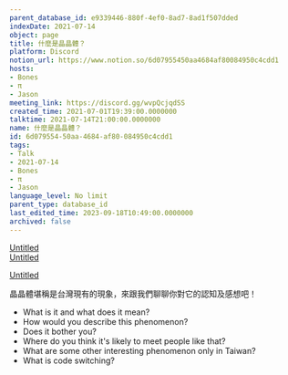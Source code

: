 ```yaml
---
parent_database_id: e9339446-880f-4ef0-8ad7-8ad1f507dded
indexDate: 2021-07-14
object: page
title: 什麼是晶晶體？
platform: Discord
notion_url: https://www.notion.so/6d07955450aa4684af80084950c4cdd1
hosts:
- Bones
- π
- Jason
meeting_link: https://discord.gg/wvpQcjqdSS
created_time: 2021-07-01T19:39:00.0000000
talktime: 2021-07-14T21:00:00.0000000
name: 什麼是晶晶體？
id: 6d079554-50aa-4684-af80-084950c4cdd1
tags:
- Talk
- 2021-07-14
- Bones
- π
- Jason
language_level: No limit
parent_type: database_id
last_edited_time: 2023-09-18T10:49:00.0000000
archived: false
---
```



[Untitled](https://www.notion.so/60226399bd024bf4bf588586f8013a21)   
[Untitled](https://www.notion.so/cb083fc4f0b7459aa5afe1900ef25a1f)   

[Untitled](https://www.notion.so/482e61b02b9c4456b2b4fe86bb7544c6)   




晶晶體堪稱是台灣現有的現象，來跟我們聊聊你對它的認知及感想吧！

   - What is it and what does it mean?
   - How would you describe this phenomenon?
   - Does it bother you?
   - Where do you think it's likely to meet people like that?
   - What are some other interesting phenomenon only in Taiwan?
   - What is code switching?



